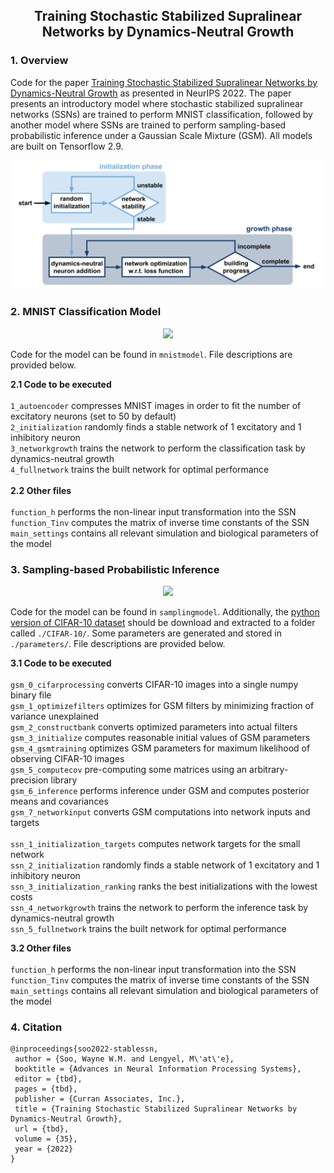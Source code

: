 <h2 align="center">Training Stochastic Stabilized Supralinear Networks by Dynamics-Neutral Growth</h2>

### 1. Overview
Code for the paper [Training Stochastic Stabilized Supralinear Networks by Dynamics-Neutral Growth](https://openreview.net/forum?id=znbTxnBPlx) as presented in NeurIPS 2022. The paper presents an introductory model where stochastic stabilized supralinear networks (SSNs) are trained to perform MNIST classification, followed by another model where SSNs are trained to perform sampling-based probabilistic inference under a Gaussian Scale Mixture (GSM). All models are built on Tensorflow 2.9.

<p align="center">
  <img src="figures/algoblock.png" width="600">
</p>

### 2. MNIST Classification Model
<p align="center">
  <img src="figures/mnist.png" width="600">
</p>

Code for the model can be found in <code>mnistmodel</code>. File descriptions are provided below.    <br>

**2.1 Code to be executed**  <br><br>
<code>1_autoencoder</code> compresses MNIST images in order to fit the number of excitatory neurons (set to 50 by default)  <br>
<code>2_initialization</code> randomly finds a stable network of 1 excitatory and 1 inhibitory neuron   <br>
<code>3_networkgrowth</code> trains the network to perform the classification task by dynamics-neutral growth  <br>
<code>4_fullnetwork</code> trains the built network for optimal performance  <br>
  <br>
**2.2 Other files**  <br><br>
<code>function_h</code> performs the non-linear input transformation into the SSN  <br>
<code>function_Tinv</code> computes the matrix of inverse time constants of the SSN  <br>
<code>main_settings</code> contains all relevant simulation and biological parameters of the model  <br>

### 3. Sampling-based Probabilistic Inference
<p align="center">
  <img src="figures/gsm.png" width="600">
</p>

Code for the model can be found in <code>samplingmodel</code>. Additionally, the [python version of CIFAR-10 dataset](https://www.cs.toronto.edu/~kriz/cifar.html) should be download and extracted to a folder called <code>./CIFAR-10/</code>. Some parameters are generated and stored in <code>./parameters/</code>.
File descriptions are provided below.    <br>

**3.1 Code to be executed**  <br><br>
<code>gsm_0_cifarprocessing</code> converts CIFAR-10 images into a single numpy binary file  <br>
<code>gsm_1_optimizefilters</code> optimizes for GSM filters by minimizing fraction of variance unexplained   <br>
<code>gsm_2_constructbank</code> converts optimized parameters into actual filters  <br>
<code>gsm_3_initialize</code> computes reasonable initial values of GSM parameters  <br>
<code>gsm_4_gsmtraining</code> optimizes GSM parameters for maximum likelihood of observing CIFAR-10 images  <br>
<code>gsm_5_computecov</code> pre-computing some matrices using an arbitrary-precision library  <br>
<code>gsm_6_inference</code> performs inference under GSM and computes posterior means and covariances  <br>
<code>gsm_7_networkinput</code> converts GSM computations into network inputs and targets  <br><br>
<code>ssn_1_initialization_targets</code> computes network targets for the small network <br>
<code>ssn_2_initialization</code> randomly finds a stable network of 1 excitatory and 1 inhibitory neuron   <br>
<code>ssn_3_initialization_ranking</code> ranks the best initializations with the lowest costs   <br>
<code>ssn_4_networkgrowth</code> trains the network to perform the inference task by dynamics-neutral growth  <br>
<code>ssn_5_fullnetwork</code> trains the built network for optimal performance  <br>

**3.2 Other files**  <br><br>
<code>function_h</code> performs the non-linear input transformation into the SSN  <br>
<code>function_Tinv</code> computes the matrix of inverse time constants of the SSN  <br>
<code>main_settings</code> contains all relevant simulation and biological parameters of the model  <br>

### 4. Citation

```
@inproceedings{soo2022-stablessn,
 author = {Soo, Wayne W.M. and Lengyel, M\'at\'e},
 booktitle = {Advances in Neural Information Processing Systems},
 editor = {tbd},
 pages = {tbd},
 publisher = {Curran Associates, Inc.},
 title = {Training Stochastic Stabilized Supralinear Networks by Dynamics-Neutral Growth},
 url = {tbd},
 volume = {35},
 year = {2022}
}
```
